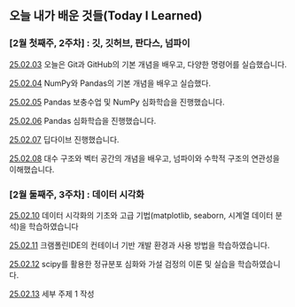 ## 오늘 내가 배운 것들(Today I Learned)

### [2월 첫째주, 2주차] : 깃, 깃허브, 판다스, 넘파이 

[25.02.03](https://github.com/100-hours-a-week/lillian-til/blob/main/02-Feb/2025-02-03.md) 오늘은 Git과 GitHub의 기본 개념을 배우고, 다양한 명령어를 실습했습니다.

[25.02.04](https://github.com/100-hours-a-week/lillian-til/blob/main/02-Feb/2025-02-04.md) NumPy와 Pandas의 기본 개념을 배우고 실습했다.

[25.02.05](https://github.com/100-hours-a-week/lillian-til/blob/main/02-Feb/2025-02-05.md) Pandas 보충수업 및 NumPy 심화학습을 진행했습니다.

[25.02.06](https://github.com/100-hours-a-week/lillian-til/blob/main/02-Feb/2025-02-06.md) Pandas 심화학습을 진행했습니다.

[25.02.07](https://github.com/100-hours-a-week/lillian-til/blob/main/02-Feb/2025-02-07.md) 딥다이브 진행했습니다. 

[25.02.08](https://github.com/100-hours-a-week/lillian-til/blob/main/02-Feb/2025-02-08.md) 대수 구조와 벡터 공간의 개념을 배우고, 넘파이와 수학적 구조의 연관성을 이해했습니다.

### [2월 둘째주, 3주차] : 데이터 시각화

[25.02.10](https://github.com/100-hours-a-week/lillian-til/blob/main/02-Feb/2025-02-10.md) 데이터 시각화의 기초와 고급 기법(matplotlib, seaborn, 시계열 데이터 분석)을 학습하였습니다

[25.02.11](https://github.com/100-hours-a-week/lillian-til/blob/main/02-Feb/2025-02-11.md)  크램폴린IDE의 컨테이너 기반 개발 환경과 사용 방법을 학습하였습니다.

[25.02.12](https://github.com/100-hours-a-week/lillian-til/blob/main/02-Feb/2025-02-12.md) scipy를 활용한 정규분포 심화와 가설 검정의 이론 및 실습을 학습하였습니다.

[25.02.13](https://github.com/100-hours-a-week/lillian-til/blob/main/02-Feb/2025-02-13.md) 세부 주제 1 작성


